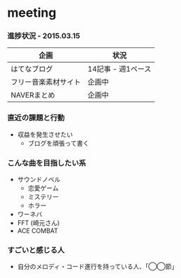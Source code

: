 meeting
=======

### 進捗状況 - 2015.03.15

| 企画                 | 状況               |
|----------------------|--------------------|
| はてなブログ         | 14記事 - 週1ペース |
| フリー音楽素材サイト | 企画中             |
| NAVERまとめ        | 企画中              |


### 直近の課題と行動

- 収益を発生させたい
    - ブログを頑張って書く


### こんな曲を目指したい系

- サウンドノベル
    - 恋愛ゲーム
    - ミステリー
    - ホラー
- ワーネバ
- FFT (崎元さん)
- ACE COMBAT


### すごいと感じる人

- 自分のメロディ・コード進行を持っている人、「◯◯節」
